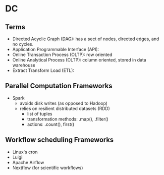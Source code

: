 # DC

## Terms
- Directed Acyclic Graph (DAG): has a sect of nodes, directed edges, and no cycles.
- Application Programmable Interface (API): 
- Online Transaction Process (OLTP): row oriented 
- Online Analytical Process (OLTP): column oriented, stored in data warehouse
- Extract Transform Load (ETL): 


## Parallel Computation Frameworks
- Spark
  - avoids disk writes (as opposed to Hadoop)
  - relies on resilient distributed datasets (RDD)
    - list of tuples 
    - transformation methods: .map(), .filter()
    - actions: .count(), first()


## Workflow scheduling Frameworks
- Linux's cron
- Luigi
- Apache Airflow
- Nextflow (for scientific workflows)






